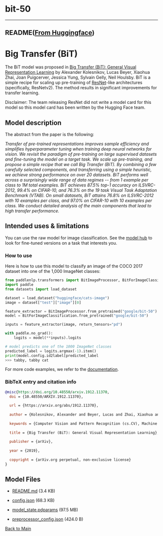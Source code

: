 
# bit-50
---


## README([From Huggingface](https://huggingface.co/google/bit-50))



# Big Transfer (BiT)

The BiT model was proposed in [Big Transfer (BiT): General Visual Representation Learning](https://arxiv.org/abs/1912.11370) by Alexander Kolesnikov, Lucas Beyer, Xiaohua Zhai, Joan Puigcerver, Jessica Yung, Sylvain Gelly, Neil Houlsby.
BiT is a simple recipe for scaling up pre-training of [ResNet](resnet)-like architectures (specifically, ResNetv2). The method results in significant improvements for transfer learning.


Disclaimer: The team releasing ResNet did not write a model card for this model so this model card has been written by the Hugging Face team.

## Model description

The abstract from the paper is the following:

*Transfer of pre-trained representations improves sample efficiency and simplifies hyperparameter tuning when training deep neural networks for vision. We revisit the paradigm of pre-training on large supervised datasets and fine-tuning the model on a target task. We scale up pre-training, and propose a simple recipe that we call Big Transfer (BiT). By combining a few carefully selected components, and transferring using a simple heuristic, we achieve strong performance on over 20 datasets. BiT performs well across a surprisingly wide range of data regimes -- from 1 example per class to 1M total examples. BiT achieves 87.5% top-1 accuracy on ILSVRC-2012, 99.4% on CIFAR-10, and 76.3% on the 19 task Visual Task Adaptation Benchmark (VTAB). On small datasets, BiT attains 76.8% on ILSVRC-2012 with 10 examples per class, and 97.0% on CIFAR-10 with 10 examples per class. We conduct detailed analysis of the main components that lead to high transfer performance.*


## Intended uses & limitations

You can use the raw model for image classification. See the [model hub](https://huggingface.co/models?search=bit) to look for
fine-tuned versions on a task that interests you.

### How to use

Here is how to use this model to classify an image of the COCO 2017 dataset into one of the 1,000 ImageNet classes:

```python
from paddlenlp.transformers import BitImageProcessor, BitForImageClassification
import paddle
from datasets import load_dataset

dataset = load_dataset("huggingface/cats-image")
image = dataset["test"]["image"][0]

feature_extractor = BitImageProcessor.from_pretrained("google/bit-50")
model = BitForImageClassification.from_pretrained("google/bit-50")

inputs = feature_extractor(image, return_tensors="pd")

with paddle.no_grad():
    logits = model(**inputs).logits

# model predicts one of the 1000 ImageNet classes
predicted_label = logits.argmax(-1).item()
print(model.config.id2label[predicted_label
>>> tabby, tabby cat
```

For more code examples, we refer to the [documentation](https://huggingface.co/docs/transformers/main/en/model_doc/bit).

### BibTeX entry and citation info

```bibtex
@misc{https://doi.org/10.48550/arxiv.1912.11370,
  doi = {10.48550/ARXIV.1912.11370},
  
  url = {https://arxiv.org/abs/1912.11370},
  
  author = {Kolesnikov, Alexander and Beyer, Lucas and Zhai, Xiaohua and Puigcerver, Joan and Yung, Jessica and Gelly, Sylvain and Houlsby, Neil},
  
  keywords = {Computer Vision and Pattern Recognition (cs.CV), Machine Learning (cs.LG), FOS: Computer and information sciences, FOS: Computer and information sciences},
  
  title = {Big Transfer (BiT): General Visual Representation Learning},
  
  publisher = {arXiv},
  
  year = {2019},
  
  copyright = {arXiv.org perpetual, non-exclusive license}
}

```



## Model Files

- [README.md](https://paddlenlp.bj.bcebos.com/models/community/google/bit-50/README.md) (3.4 KB)

- [config.json](https://paddlenlp.bj.bcebos.com/models/community/google/bit-50/config.json) (68.3 KB)

- [model_state.pdparams](https://paddlenlp.bj.bcebos.com/models/community/google/bit-50/model_state.pdparams) (97.5 MB)

- [preprocessor_config.json](https://paddlenlp.bj.bcebos.com/models/community/google/bit-50/preprocessor_config.json) (424.0 B)


[Back to Main](../../)